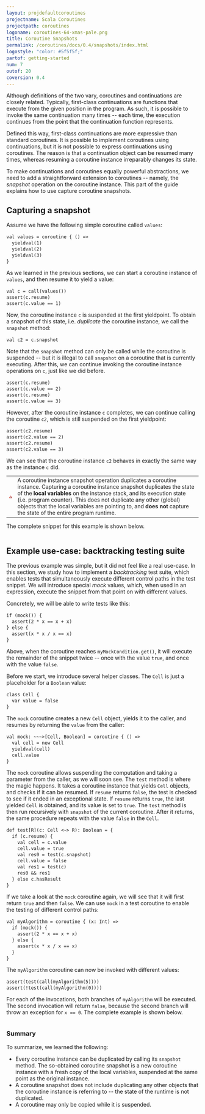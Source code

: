 ```yaml
---
layout: projdefaultcoroutines
projectname: Scala Coroutines
projectpath: coroutines
logoname: coroutines-64-xmas-pale.png
title: Coroutine Snapshots
permalink: /coroutines/docs/0.4/snapshots/index.html
logostyle: "color: #5f5f5f;"
partof: getting-started
num: 7
outof: 20
coversion: 0.4
---
```



Although definitions of the two vary,
coroutines and continuations are closely related.
Typically, first-class continuations are functions that execute
from the given position in the program.
As such, it is possible to invoke the same continuation many times --
each time, the execution continues from the point
that the continuation function represents.

Defined this way,
first-class continuations are more expressive than standard coroutines.
It is possible to implement coroutines using continuations,
but it is not possible to express continuations using coroutines.
The reason is that a continuation object can be resumed many times,
whereas resuming a coroutine instance irreparably changes its state.

To make continuations and coroutines equally powerful abstractions,
we need to add a straightforward extension to coroutines --
namely, the *snapshot* operation on the coroutine instance.
This part of the guide explains how to use capture coroutine snapshots.


## Capturing a snapshot

Assume we have the following simple coroutine called `values`:

    val values = coroutine { () =>
      yieldval(1)
      yieldval(2)
      yieldval(3)
    }

As we learned in the previous sections,
we can start a coroutine instance of `values`,
and then resume it to yield a value:

    val c = call(values())
    assert(c.resume)
    assert(c.value == 1)

Now, the coroutine instance `c` is suspended
at the first yieldpoint.
To obtain a snapshot of this state,
i.e. *duplicate* the coroutine instance,
we call the `snapshot` method:

    val c2 = c.snapshot

Note that the `snapshot` method can only be called while the coroutine is suspended --
but it is illegal to call `snapshot` on a coroutine that is currently executing.
After this,
we can continue invoking the coroutine instance operations on `c`,
just like we did before.

    assert(c.resume)
    assert(c.value == 2)
    assert(c.resume)
    assert(c.value == 3)

However, after the coroutine instance `c` completes,
we can continue calling the coroutine `c2`,
which is still suspended on the first yieldpoint:

    assert(c2.resume)
    assert(c2.value == 2)
    assert(c2.resume)
    assert(c2.value == 3)

We can see that the coroutine instance `c2` behaves in exactly the same way
as the instance `c` did.

<table class="docs-tip">
<td><img src="/resources/images/warning.png"/></td>
<td>
A coroutine instance snapshot operation duplicates a coroutine instance.
Capturing a coroutine instance snapshot duplicates
the state of the <b>local variables</b> on the instance stack,
and its execution state (i.e. program counter).
This does not duplicate any other (global) objects that the
local variables are pointing to,
and <b>does not</b> capture the state of the entire program runtime.
</td>
</table>

The complete snippet for this example is shown below.

<div>
<pre id="examplebox-1">
</pre>
</div>
<script>
setContent(
  "examplebox-1",
  "https://api.github.com/repos/storm-enroute/coroutines/contents/src/test/scala/scala/examples/Snapshot.scala",
  null,
  "raw",
  "https://github.com/storm-enroute/coroutines/blob/master/src/test/scala/scala/examples/Snapshot.scala");
</script>


## Example use-case: backtracking testing suite

The previous example was simple, but it did not feel like a real use-case.
In this section,
we study how to implement a *backtracking* test suite,
which enables tests that simultaneously
execute different control paths in the test snippet.
We will introduce special *mock* values,
which, when used in an expression,
execute the snippet from that point on with different values.

Concretely, we will be able to write tests like this:

    if (mock()) {
      assert(2 * x == x + x)
    } else {
      assert(x * x / x == x)
    }

Above, when the coroutine reaches `myMockCondition.get()`,
it will execute the remainder of the snippet twice --
once with the value `true`, and once with the value `false`.

Before we start,
we introduce several helper classes.
The `Cell` is just a placeholder for a `Boolean` value:

    class Cell {
      var value = false
    }

The `mock` coroutine creates a new `Cell` object,
yields it to the caller,
and resumes by returning the `value` from the caller:

    val mock: ~~~>[Cell, Boolean] = coroutine { () =>
      val cell = new Cell
      yieldval(cell)
      cell.value
    }

The `mock` coroutine allows suspending the computation
and taking a parameter from the caller, as we will soon see.
The `test` method is where the magic happens.
It takes a coroutine instance that yields `Cell` objects,
and checks if it can be resumed.
If `resume` returns `false`,
the test is checked to see if it ended in an exceptional state.
If `resume` returns `true`,
the last yielded `Cell` is obtained,
and its value is set to `true`.
The `test` method is then run recursively with `snapshot` of the current coroutine.
After it returns, the same procedure repeats with the value `false` in the `Cell`.

    def test[R](c: Cell <~> R): Boolean = {
      if (c.resume) {
        val cell = c.value
        cell.value = true
        val res0 = test(c.snapshot)
        cell.value = false
        val res1 = test(c)
        res0 && res1
      } else c.hasResult
    }

If we take a look at the `mock` coroutine again,
we will see that it will first return `true` and then `false`.
We can use `mock` in a test coroutine to enable the testing
of different control paths:

    val myAlgorithm = coroutine { (x: Int) =>
      if (mock()) {
        assert(2 * x == x + x)
      } else {
        assert(x * x / x == x)
      }
    }

The `myAlgorithm` coroutine can now be invoked with different values:

    assert(test(call(myAlgorithm(5))))
    assert(!test(call(myAlgorithm(0))))

For each of the invocations,
both branches of `myAlgorithm` will be executed.
The second invocation will return `false`,
because the second branch will throw an exception for `x == 0`.
The complete example is shown below.

<div>
<pre id="examplebox-2">
</pre>
</div>
<script>
setContent(
  "examplebox-2",
  "https://api.github.com/repos/storm-enroute/coroutines/contents/src/test/scala/scala/examples/MockSnapshot.scala",
  null,
  "raw",
  "https://github.com/storm-enroute/coroutines/blob/master/src/test/scala/scala/examples/MockSnapshot.scala");
</script>


### Summary

To summarize, we learned the following:

- Every coroutine instance can be duplicated by calling its `snapshot` method.
  The so-obtained coroutine snapshot is a new coroutine instance with a fresh
  copy of the local variables, suspended at the same point as the original instance.
- A coroutine snapshot does not include duplicating any other objects that the
  coroutine instance is referring to -- the state of the runtime is not duplicated.
- A coroutine may only be copied while it is suspended.
